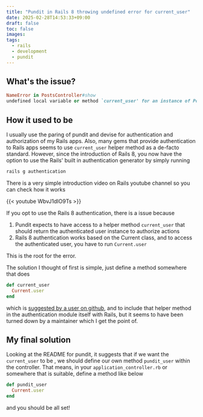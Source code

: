 ```yaml
---
title: "Pundit in Rails 8 throwing undefined error for current_user"
date: 2025-02-28T14:53:33+09:00
draft: false
toc: false
images:
tags:
  - rails
  - development
  - pundit
---
```


## What's the issue?

```ruby
NameError in PostsController#show
undefined local variable or method `current_user' for an instance of PostsController
```

## How it used to be

I usually use the paring of pundit and devise for authentication and authorization of my Rails apps. Also, many gems that provide authentication to Rails apps seems to use `current_user` helper method as a de-facto standard.
However, since the introduction of Rails 8, you now have the option to use the Rails' built in authentication generator by simply running

```bash
rails g authentication
```

There is a very simple introduction video on Rails youtube channel so you can check how it works

{{< youtube WbvJ1dIO9Ts >}}

If you opt to use the Rails 8 authentication, there is a issue because

1. Pundit expects to have access to a helper method `current_user` that should return the authenticated user instance to authorize actions
2. Rails 8 authentication works based on the Current class, and to access the authenticated user, you have to run `Current.user`

This is the root for the error.

The solution I thought of first is simple, just define a method somewhere that does

```ruby
def current_user
  Current.user
end
```

which is [suggested by a user on github](https://github.com/rails/rails/pull/54202), and to include that helper method in the authentication module itself with Rails, but it seems to have been turned down by a maintainer which I get the point of.

## My final solution

Looking at the README for pundit, it suggests that if we want the `current_user` to be , we should define our own method `pundit_user` within the controller.
That means, in your `application_controller.rb` or somewhere that is suitable, define a method like below

```ruby
def pundit_user
  Current.user
end
```

and you should be all set!
